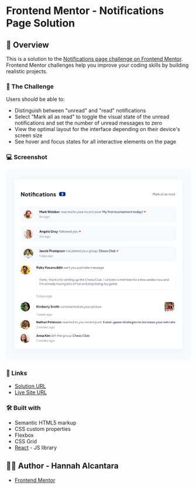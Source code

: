 # Frontend Mentor - Notifications Page Solution

## 📄 Overview

This is a solution to the [Notifications page challenge on Frontend Mentor](https://www.frontendmentor.io/challenges/notifications-page-DqK5QAmKbC). Frontend Mentor challenges help you improve your coding skills by building realistic projects.

### 🎯 The Challenge

Users should be able to:

- Distinguish between "unread" and "read" notifications
- Select "Mark all as read" to toggle the visual state of the unread notifications and set the number of unread messages to zero
- View the optimal layout for the interface depending on their device's screen size
- See hover and focus states for all interactive elements on the page

### 💻 Screenshot

![Desktop](/src/assets/notif-page-screenshot.PNG)

### 🔗 Links

- [Solution URL](https://github.com/hannah-alcantara/fm-notification-page)
- [Live Site URL](https://hannah-alcantara.github.io/fm-notification-page)

### 🛠️ Built with

- Semantic HTML5 markup
- CSS custom properties
- Flexbox
- CSS Grid
- [React](https://reactjs.org/) - JS library

## 👩‍💻 Author - Hannah Alcantara
- [Frontend Mentor](https://www.frontendmentor.io/profile/hannah-alcantara)
